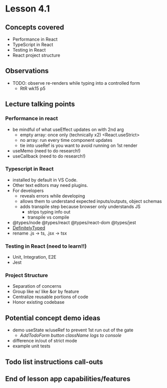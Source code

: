 # Lesson 4.1

## Concepts covered

- Performance in React
- TypeScript in React
- Testing in React
- React project structure

## Observations

- TODO: observe re-renders while typing into a controlled form
  - RtR wk15 p5

## Lecture talking points

### Performance in react

- be mindful of what useEffect updates on with 2nd arg
  - empty array: once only (technically x2) <React.useStrict>
  - no array: run every time component updates
  - tie into useRef is you want to avoid running on 1st render
- useMemo (need to do research!)
- useCallback (need to do research!)

### Typescript in React

- installed by default in VS Code.
- Other text editors may need plugins.
- For developers
  - reveals errors while developing
  - allows them to understand expected inputs/outputs, object schemas
  - adds transpile step because browser only understands JS
    - strips typing info out
    - transpile vs compile
- @types/node @types/react @types/react-dom @types/jest
- [DefinitelyTyped](https://github.com/DefinitelyTyped/DefinitelyTyped)
- rename .js -> ts, .jsx -> tsx

### Testing in React (need to learn!!)

- Unit, Integration, E2E
- Jest

### Project Structure

- Separation of concerns
- Group like w/ like &or by feature
- Centralize reusable portions of code
- Honor existing codebase

## Potential concept demo ideas

- demo useState w/useRef to prevent 1st run out of the gate
  - *AddTodoForm button className logs to console*
- difference in/out of strict mode
- example unit tests

## Todo list instructions call-outs

## End of lesson app capabilities/features
